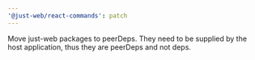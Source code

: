 ```yaml
---
'@just-web/react-commands': patch
---
```


Move just-web packages to peerDeps.
They need to be supplied by the host application,
thus they are peerDeps and not deps.

